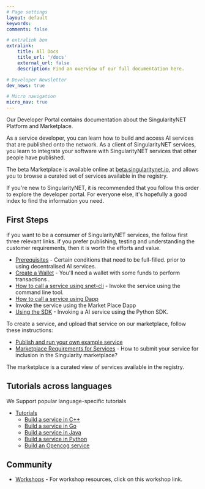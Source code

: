 ```yaml
---
# Page settings
layout: default
keywords:
comments: false

# extralink box
extralink:
    title: All Docs
    title_url: '/docs'
    external_url: false
    description: Find an overview of our full documentation here.

# Developer Newsletter
dev_news: true

# Micro navigation
micro_nav: true
---
```


Our Developer Portal contains documentation about the SingularityNET Platform and Marketplace.

As a service developer, you can learn how to build and access AI services that are published onto the network. As a client of SingularityNET services, you learn to integrate your software with SingularityNET services that other people have published.

The beta Marketplace is available online at [beta.singularitynet.io](http://beta.singularitynet.io), and allows you to browse a curated set of services available in the registry.

If you're new to SingularityNET, it is recommended that you follow this order to explore the developer portal. For everyone else, it's hopefully a good index to find the information you need.

## First Steps

if you want to be a consumer of SingularityNET services, the follow first three relevant links. if you prefer publishing, testing and understanding the customer requirements, then it is worth the efforts and value.

-   [Prerequisites](/docs/ai-developers/setupguide) - Certain conditions that need to be full-filled. prior to using decentralised AI services.
-   [Create a Wallet](/docs/ai-developers/create-a-wallet) - You'll need a wallet with some funds to perform transactions .
-   [How to call a service using snet-cli](/docs/ai-consumers/invoke-service-snet-cli) - Invoke the service using the command line tool.
-   [How to call a service using Dapp](/docs/ai-developers/marketplace-service_invocation)
-   Invoke the service using the Market Place Dapp
-   [Using the SDK](/docs/ai-developers/sdk-tutorial) - Invoking a AI service using the Python SDK.

To create a service, and upload that service on our marketplace, follow these instructions:

-   [Publish and run your own example service](/tutorials/publish)
-   [Marketplace Requirements for Services](/docs/ai-developers/marketplace) - How to submit your service for inclusion in the Singularity marketplace?

The marketplace is a curated view of services available in the registry.

## Tutorials across languages

We Support popular language-specific tutorials

-   [Tutorials](/tutorials)
    -   [Build a service in C++](/tutorials/cpp)
    -   [Build a service in Go](/tutorials/go)
    -   [Build a service in Java](/tutorials/java)
    -   [Build a service in Python](/tutorials/python)
    -   [Build an Opencog service](/tutorials/opencog)

## Community

-   [Workshops](/workshops) - For workshop resources, click on this workshop link.
